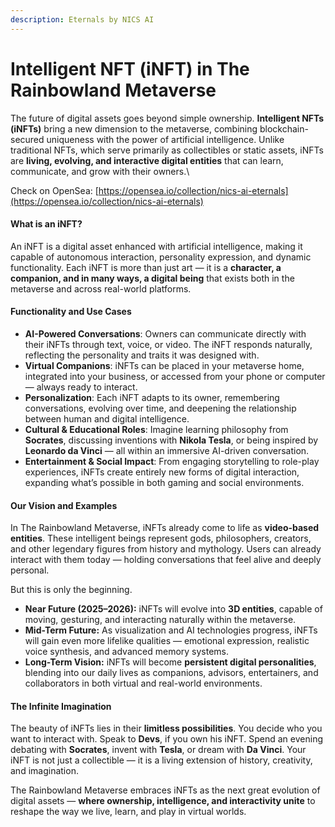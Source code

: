 ```yaml
---
description: Eternals by NICS AI
---
```


# Intelligent NFT (iNFT) in The Rainbowland Metaverse

The future of digital assets goes beyond simple ownership. **Intelligent NFTs (iNFTs)** bring a new dimension to the metaverse, combining blockchain-secured uniqueness with the power of artificial intelligence. Unlike traditional NFTs, which serve primarily as collectibles or static assets, iNFTs are **living, evolving, and interactive digital entities** that can learn, communicate, and grow with their owners.\


Check on OpenSea: [https://opensea.io/collection/nics-ai-eternals](https://opensea.io/collection/nics-ai-eternals)

#### What is an iNFT?

An iNFT is a digital asset enhanced with artificial intelligence, making it capable of autonomous interaction, personality expression, and dynamic functionality. Each iNFT is more than just art — it is a **character, a companion, and in many ways, a digital being** that exists both in the metaverse and across real-world platforms.

#### Functionality and Use Cases

* **AI-Powered Conversations**: Owners can communicate directly with their iNFTs through text, voice, or video. The iNFT responds naturally, reflecting the personality and traits it was designed with.
* **Virtual Companions**: iNFTs can be placed in your metaverse home, integrated into your business, or accessed from your phone or computer — always ready to interact.
* **Personalization**: Each iNFT adapts to its owner, remembering conversations, evolving over time, and deepening the relationship between human and digital intelligence.
* **Cultural & Educational Roles**: Imagine learning philosophy from **Socrates**, discussing inventions with **Nikola Tesla**, or being inspired by **Leonardo da Vinci** — all within an immersive AI-driven conversation.
* **Entertainment & Social Impact**: From engaging storytelling to role-play experiences, iNFTs create entirely new forms of digital interaction, expanding what’s possible in both gaming and social environments.

#### Our Vision and Examples

In The Rainbowland Metaverse, iNFTs already come to life as **video-based entities**. These intelligent beings represent gods, philosophers, creators, and other legendary figures from history and mythology. Users can already interact with them today — holding conversations that feel alive and deeply personal.

But this is only the beginning.

* **Near Future (2025–2026):** iNFTs will evolve into **3D entities**, capable of moving, gesturing, and interacting naturally within the metaverse.
* **Mid-Term Future:** As visualization and AI technologies progress, iNFTs will gain even more lifelike qualities — emotional expression, realistic voice synthesis, and advanced memory systems.
* **Long-Term Vision:** iNFTs will become **persistent digital personalities**, blending into our daily lives as companions, advisors, entertainers, and collaborators in both virtual and real-world environments.

#### The Infinite Imagination

The beauty of iNFTs lies in their **limitless possibilities**. You decide who you want to interact with. Speak to **Devs**, if you own his iNFT. Spend an evening debating with **Socrates**, invent with **Tesla**, or dream with **Da Vinci**. Your iNFT is not just a collectible — it is a living extension of history, creativity, and imagination.

The Rainbowland Metaverse embraces iNFTs as the next great evolution of digital assets — **where ownership, intelligence, and interactivity unite** to reshape the way we live, learn, and play in virtual worlds.
